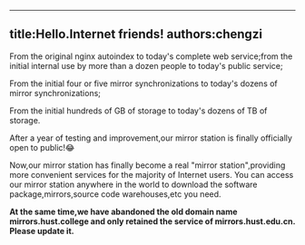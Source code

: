 
---
title:Hello.Internet friends!
authors:chengzi
---
From the original nginx autoindex to today's complete web service;from the initial internal use by more than a dozen people to today's public service;

From the initial four or five mirror synchronizations to today's dozens of mirror synchronizations;

From  the initial hundreds of GB of storage to today's dozens of TB of storage.

After a year of testing and improvement,our mirror station is finally officially open to public!:joy:

Now,our mirror station has finally become a  real "mirror station",providing more convenient services for the majority of Internet users.
You can access our mirror station anywhere in the world to download the software package,mirrors,source code warehouses,etc you need.

**At the same time,we have abandoned the old domain name mirrors.hust.college and only retained the service of mirrors.hust.edu.cn. Please update it.**

